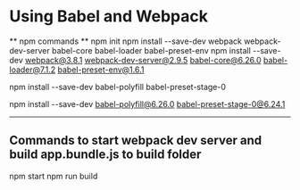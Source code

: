 # Using Babel and Webpack

** npm commands **
npm init
npm install --save-dev webpack webpack-dev-server babel-core babel-loader babel-preset-env
npm install --save-dev webpack@3.8.1 webpack-dev-server@2.9.5 babel-core@6.26.0 babel-loader@7.1.2 babel-preset-env@1.6.1

npm install --save-dev babel-polyfill babel-preset-stage-0

npm install --save-dev babel-polyfill@6.26.0 babel-preset-stage-0@6.24.1

---

## Commands to start webpack dev server and build app.bundle.js to build folder

npm start
npm run build 